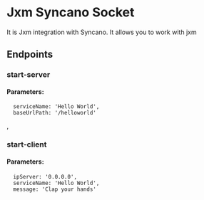 # Jxm Syncano Socket

It is Jxm integration with Syncano. It allows you to work with jxm

## Endpoints

### start-server

#### Parameters:

      serviceName: 'Hello World',
      baseUrlPath: '/helloworld'

,
### start-client

#### Parameters:

      ipServer: '0.0.0.0',
      serviceName: 'Hello World',
      message: 'Clap your hands'

